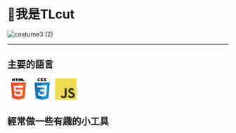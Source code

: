 # 👋我是TLcut
![costume3 (2)](https://user-images.githubusercontent.com/113696966/196357732-b76d3667-cd9d-4210-9ccb-0aeab70cc030.svg)
* * *
## 主要的語言
<code><img width="50px" src="https://raw.githubusercontent.com/devicons/devicon/master/icons/html5/html5-original-wordmark.svg" /></code>
<code><img width="50px" src="https://raw.githubusercontent.com/devicons/devicon/master/icons/css3/css3-original-wordmark.svg" /></code>
<code><img width="50px" src="https://raw.githubusercontent.com/devicons/devicon/master/icons/javascript/javascript-original.svg" /></code>
## 經常做一些有趣的小工具

